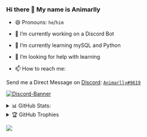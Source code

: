 ### Hi there 👋 My name is Animarlly

<!--
**Animarlly/Animarlly** is a ✨ _special_ ✨ repository because its `README.md` (this file) appears on your GitHub profile.
-->

- 😄 Pronouns: `he`/`him`

- 🔭 I’m currently working on a Discord Bot

- 🌱 I’m currently learning mySQL and Python

- 🤔 I’m looking for help with learning

- 📫 How to reach me:

Send me a Direct Message on [Discord](https://discord.com): [`Animarlly#9619`](https://discord.com/users/951971985091596328)

[![Discord-Banner](https://discord.c99.nl/widget/theme-2/951971985091596328.png)](https://discord.gg/vEr96uY7GM)

<details>
  
<summary> 📊 GitHub Stats: </summary>
  
![](https://github-readme-stats.vercel.app/api?username=animarlly&theme=radical&hide_border=false&include_all_commits=true&count_private=true)<br/>
![](https://github-readme-streak-stats.herokuapp.com/?user=animarlly&theme=radical&hide_border=false)<br/>
![](https://github-readme-stats.vercel.app/api/top-langs/?username=animarlly&theme=radical&hide_border=false&include_all_commits=true&count_private=true&layout=compact)
  
</details>

<details>
  
<summary> 🏆 GitHub Trophies </summary>
  
![](https://github-profile-trophy.vercel.app/?username=animarlly&theme=radical&no-frame=false&no-bg=false&margin-w=4)
  
</details>

![](https://komarev.com/ghpvc/?username=animarlly&color=blue)
